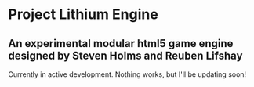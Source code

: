# Project Lithium Engine

## An experimental modular html5 game engine designed by Steven Holms and Reuben Lifshay


Currently in active development. Nothing works, but I'll be updating soon!
